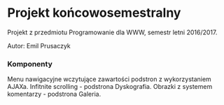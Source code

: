 # Projekt końcowosemestralny

Projekt z przedmiotu Programowanie dla WWW, semestr letni 2016/2017.

Autor: Emil Prusaczyk


### Komponenty

Menu nawigacyjne wczytujące zawartości podstron z wykorzystaniem AJAXa.
Infitnite scrolling - podstrona Dyskografia.
Obrazki z systemem komentarzy - podstrona Galeria.
